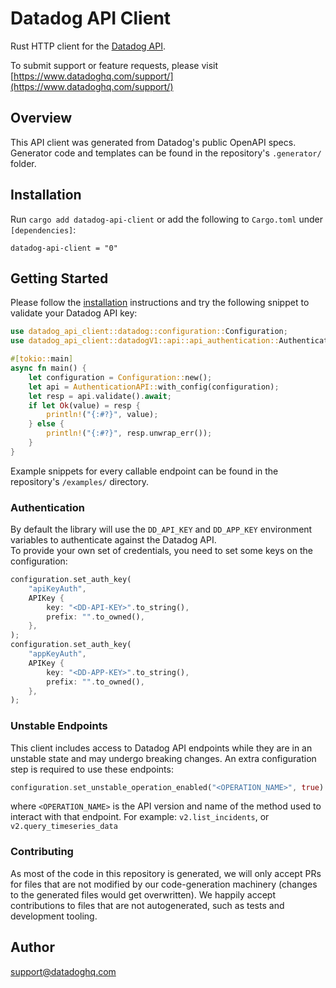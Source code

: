 # Datadog API Client

Rust HTTP client for the [Datadog API](https://docs.datadoghq.com/api/).

To submit support or feature requests, please visit [https://www.datadoghq.com/support/](https://www.datadoghq.com/support/)

## Overview

This API client was generated from Datadog's public OpenAPI specs. Generator code and templates can be found in the repository's `.generator/` folder.

## Installation

Run `cargo add datadog-api-client` or add the following to `Cargo.toml` under `[dependencies]`:

```
datadog-api-client = "0"
```

## Getting Started

Please follow the [installation](#installation) instructions and try the following snippet to validate your Datadog API key:

```rust
use datadog_api_client::datadog::configuration::Configuration;
use datadog_api_client::datadogV1::api::api_authentication::AuthenticationAPI;

#[tokio::main]
async fn main() {
    let configuration = Configuration::new();
    let api = AuthenticationAPI::with_config(configuration);
    let resp = api.validate().await;
    if let Ok(value) = resp {
        println!("{:#?}", value);
    } else {
        println!("{:#?}", resp.unwrap_err());
    }
}
```

Example snippets for every callable endpoint can be found in the repository's `/examples/` directory.

### Authentication

By default the library will use the `DD_API_KEY` and `DD_APP_KEY` environment variables to authenticate against the Datadog API.  
To provide your own set of credentials, you need to set some keys on the configuration:

```rust
configuration.set_auth_key(
    "apiKeyAuth",
    APIKey {
        key: "<DD-API-KEY>".to_string(),
        prefix: "".to_owned(),
    },
);
configuration.set_auth_key(
    "appKeyAuth",
    APIKey {
        key: "<DD-APP-KEY>".to_string(),
        prefix: "".to_owned(),
    },
);
```

### Unstable Endpoints

This client includes access to Datadog API endpoints while they are in an unstable state and may undergo breaking changes. An extra configuration step is required to use these endpoints:

```rust
configuration.set_unstable_operation_enabled("<OPERATION_NAME>", true)
```
where `<OPERATION_NAME>` is the API version and name of the method used to interact with that endpoint. For example: `v2.list_incidents`, or `v2.query_timeseries_data`

### Contributing

As most of the code in this repository is generated, we will only accept PRs for files that are not modified by our code-generation machinery (changes to the generated files would get overwritten). We happily accept contributions to files that are not autogenerated, such as tests and development tooling.

## Author

support@datadoghq.com

